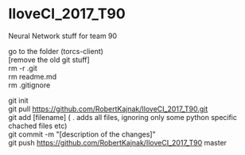 # IloveCI_2017_T90

Neural Network stuff for team 90 

go to the folder (torcs-client)  
[remove the old git stuff]  
rm -r .git  
rm readme.md  
rm .gitignore  


git init  
git pull https://github.com/RobertKajnak/IloveCI_2017_T90.git   
git add [filename] ( . adds all files, ignoring only some python specific chached files etc)   
git commit -m "[description of the changes]"  
git push https://github.com/RobertKajnak/IloveCI_2017_T90 master  
